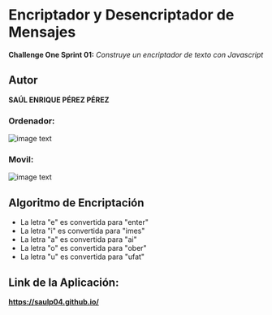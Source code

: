 # Encriptador y Desencriptador de Mensajes
**Challenge One Sprint 01:**
*Construye un encriptador de texto con Javascript*

## Autor
**SAÚL ENRIQUE PÉREZ PÉREZ**

### Ordenador:
![image text](https://drive.google.com/file/d/1MDduEe49ddkQkN0AnRsG9rRUeNIiSx2T/view?usp=sharing)

### Movil:
![image text](https://drive.google.com/file/d/1jbJ8SsuWvaY5QzsxFHIO5PzwKBz4eF9_/view?usp=sharing)

## Algoritmo de Encriptación
- La letra "e" es convertida para "enter"
- La letra "i" es convertida para "imes"
- La letra "a" es convertida para "ai"
- La letra "o" es convertida para "ober"
- La letra "u" es convertida para "ufat"
## Link de la Aplicación:
**https://saulp04.github.io/**

